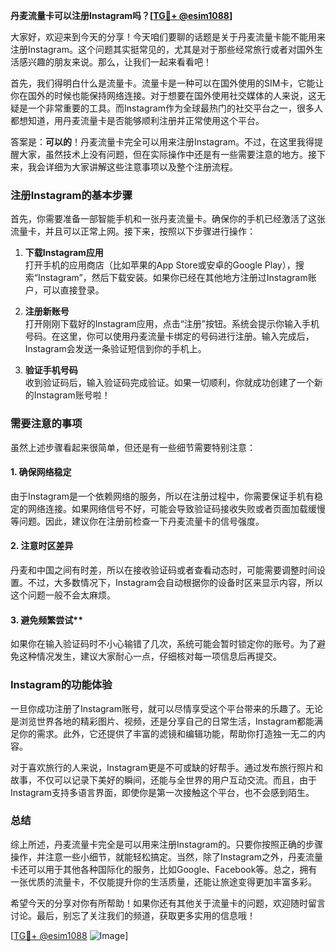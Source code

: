 **丹麦流量卡可以注册Instagram吗？[[TG💪+ @esim1088](https://t.me/s/esim1088)]**

大家好，欢迎来到今天的分享！今天咱们要聊的话题是关于丹麦流量卡能不能用来注册Instagram。这个问题其实挺常见的，尤其是对于那些经常旅行或者对国外生活感兴趣的朋友来说。那么，让我们一起来看看吧！

首先，我们得明白什么是流量卡。流量卡是一种可以在国外使用的SIM卡，它能让你在国外的时候也能保持网络连接。对于想要在国外使用社交媒体的人来说，这无疑是一个非常重要的工具。而Instagram作为全球最热门的社交平台之一，很多人都想知道，用丹麦流量卡是否能够顺利注册并正常使用这个平台。

答案是：**可以的**！丹麦流量卡完全可以用来注册Instagram。不过，在这里我得提醒大家，虽然技术上没有问题，但在实际操作中还是有一些需要注意的地方。接下来，我会详细为大家讲解这些注意事项以及整个注册流程。

### 注册Instagram的基本步骤

首先，你需要准备一部智能手机和一张丹麦流量卡。确保你的手机已经激活了这张流量卡，并且可以正常上网。接下来，按照以下步骤进行操作：

1. **下载Instagram应用**  
   打开手机的应用商店（比如苹果的App Store或安卓的Google Play），搜索“Instagram”，然后下载安装。如果你已经在其他地方注册过Instagram账户，可以直接登录。

2. **注册新账号**  
   打开刚刚下载好的Instagram应用，点击“注册”按钮。系统会提示你输入手机号码。在这里，你可以使用丹麦流量卡绑定的号码进行注册。输入完成后，Instagram会发送一条验证短信到你的手机上。

3. **验证手机号码**  
   收到验证码后，输入验证码完成验证。如果一切顺利，你就成功创建了一个新的Instagram账号啦！

### 需要注意的事项

虽然上述步骤看起来很简单，但还是有一些细节需要特别注意：

#### 1. 确保网络稳定  
由于Instagram是一个依赖网络的服务，所以在注册过程中，你需要保证手机有稳定的网络连接。如果网络信号不好，可能会导致验证码接收失败或者页面加载缓慢等问题。因此，建议你在注册前检查一下丹麦流量卡的信号强度。

#### 2. 注意时区差异  
丹麦和中国之间有时差，所以在接收验证码或者查看动态时，可能需要调整时间设置。不过，大多数情况下，Instagram会自动根据你的设备时区来显示内容，所以这个问题一般不会太麻烦。

#### 3. 避免频繁尝试**  
如果你在输入验证码时不小心输错了几次，系统可能会暂时锁定你的账号。为了避免这种情况发生，建议大家耐心一点，仔细核对每一项信息后再提交。

### Instagram的功能体验

一旦你成功注册了Instagram账号，就可以尽情享受这个平台带来的乐趣了。无论是浏览世界各地的精彩图片、视频，还是分享自己的日常生活，Instagram都能满足你的需求。此外，它还提供了丰富的滤镜和编辑功能，帮助你打造独一无二的内容。

对于喜欢旅行的人来说，Instagram更是不可或缺的好帮手。通过发布旅行照片和故事，不仅可以记录下美好的瞬间，还能与全世界的用户互动交流。而且，由于Instagram支持多语言界面，即使你是第一次接触这个平台，也不会感到陌生。

### 总结

综上所述，丹麦流量卡完全是可以用来注册Instagram的。只要你按照正确的步骤操作，并注意一些小细节，就能轻松搞定。当然，除了Instagram之外，丹麦流量卡还可以用于其他各种国际化的服务，比如Google、Facebook等。总之，拥有一张优质的流量卡，不仅能提升你的生活质量，还能让旅途变得更加丰富多彩。

希望今天的分享对你有所帮助！如果你还有其他关于流量卡的问题，欢迎随时留言讨论。最后，别忘了关注我们的频道，获取更多实用的信息哦！

[[TG💪+ @esim1088](https://t.me/s/esim1088) ![Image](https://i.postimg.cc/4NQfJmqS/Snipaste-2025-05-13-00-14-12.png)]